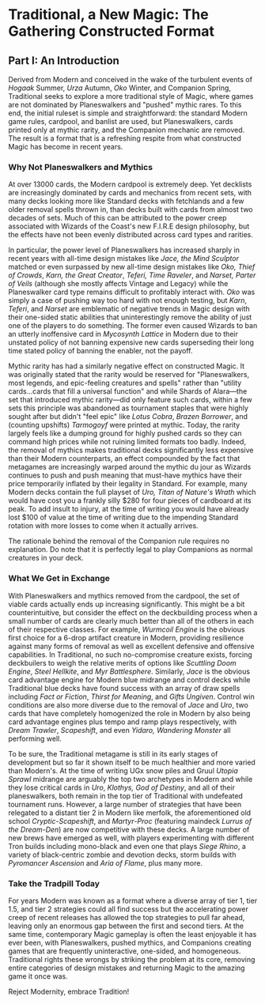# Traditional, a New Magic: The Gathering Constructed Format
## Part I: An Introduction

Derived from Modern and conceived in the wake of the turbulent events of
*Hogaak* Summer, *Urza* Autumn, *Oko* Winter, and Companion Spring, Traditional
seeks to explore a more traditional style of Magic, where games are not
dominated by Planeswalkers and "pushed" mythic rares. To this end, the initial
ruleset is simple and straightforward: the standard Modern game rules,
cardpool, and banlist are used, but Planeswalkers, cards printed only at mythic
rarity, and the Companion mechanic are removed. The result is a format that is
a refreshing respite from what constructed Magic has become in recent years.

### Why Not Planeswalkers and Mythics

At over 13000 cards, the Modern cardpool is extremely deep. Yet decklists are
increasingly dominated by cards and mechanics from recent sets, with many decks
looking more like Standard decks with fetchlands and a few older removal spells
thrown in, than decks built with cards from almost two decades of sets. Much
of this can be attributed to the power creep associated with Wizards of the
Coast's new F.I.R.E design philosophy, but the effects have not been evenly
distributed across card types and rarities.

In particular, the power level of Planeswalkers has increased sharply in recent
years with all-time design mistakes like *Jace, the Mind Sculptor* matched or
even surpassed by new all-time design mistakes like *Oko, Thief of Crowds*,
*Karn, the Great Creator*, *Teferi, Time Raveler*, and *Narset, Parter of
Veils* (although she mostly affects Vintage and Legacy) while the Planeswalker
card type remains difficult to profitably interact with. *Oko* was simply a
case of pushing way too hard with not enough testing, but *Karn*, *Teferi*, and
*Narset* are emblematic of negative trends in Magic design with their one-sided
static abilities that uninterestingly remove the ability of just one of the
players to do something. The former even caused Wizards to ban an utterly
inoffensive card in *Mycosynth Lattice* in Modern due to their unstated policy
of not banning expensive new cards superseding their long time stated policy of
banning the enabler, not the payoff.

Mythic rarity has had a similarly negative effect on constructed Magic. It was
originally stated that the rarity would be reserved for "Planeswalkers, most
legends, and epic-feeling creatures and spells" rather than "utility
cards...cards that fill a universal function" and while Shards of Alara—the set
that introduced mythic rarity—did only feature such cards, within a few sets
this principle was abandoned as tournament staples that were highly sought
after but didn't "feel epic" like *Lotus Cobra*, *Brazen Borrower*, and
(counting upshifts) *Tarmogoyf* were printed at mythic. Today, the rarity
largely feels like a dumping ground for highly pushed cards so they can command
high prices while not ruining limited formats too badly. Indeed, the removal of
mythics makes traditional decks significantly less expensive than their Modern
counterparts, an effect compounded by the fact that metagames are increasingly
warped around the mythic du jour as Wizards continues to push and push meaning
that must-have mythics have their price temporarily inflated by their legality
in Standard. For example, many Modern decks contain the full playset of *Uro,
Titan of Nature's Wrath* which would have cost you a frankly silly $280 for
four pieces of cardboard at its peak. To add insult to injury, at the time of
writing you would have already lost $100 of value at the time of writing due to
the impending Standard rotation with more losses to come when it actually
arrives.

The rationale behind the removal of the Companion rule requires no explanation.
Do note that it is perfectly legal to play Companions as normal creatures in
your deck.

### What We Get in Exchange

With Planeswalkers and mythics removed from the cardpool, the set of viable
cards actually ends up increasing significantly. This might be a bit
counterintuitive, but consider the effect on the deckbuilding process when a
small number of cards are clearly much better than all of the others in each of
their respective classes. For example, *Wurmcoil Engine* is the obvious first
choice for a 6-drop artifact creature in Modern, providing resilience against
many forms of removal as well as excellent defensive and offensive
capabilities. In Traditional, no such no-compromise creature exists, forcing
deckbuilers to weigh the relative merits of options like *Scuttling Doom
Engine*, *Steel Hellkite*, and *Myr Battlesphere*. Similarly, *Jace* is the
obvious card advantage engine for Modern blue midrange and control decks while
Traditional blue decks have found success with an array of draw spells
including *Fact or Fiction*, *Thirst for Meaning*, and *Gifts Ungiven*. Control
win conditions are also more diverse due to the removal of *Jace* and *Uro*,
two cards that have completely homogenized the role in Modern by also being
card advantage engines plus tempo and ramp plays respectively, with *Dream
Trawler*, *Scapeshift*, and even *Yidaro, Wandering Monster* all performing
well.

To be sure, the Traditional metagame is still in its early stages of
development but so far it shown itself to be much healthier and more varied
than Modern's. At the time of writing UGx snow piles and Gruul *Utopia Sprawl*
midrange are arguably the top two archetypes in Modern and while they lose
critical cards in *Uro*, *Klothys, God of Destiny*, and all of their
planeswalkers, both remain in the top tier of Traditional with undefeated
tournament runs. However, a large number of strategies that have been relegated
to a distant tier 2 in Modern like merfolk, the aforementioned old school
*Cryptic*-*Scapeshift*, and *Martyr*-*Proc* (featuring maindeck *Lurrus of the
Dream-Den*) are now competitive with these decks. A large number of new brews
have emerged as well, with players experimenting with different Tron builds
including mono-black and even one that plays *Siege Rhino*, a variety of
black-centric zombie and devotion decks, storm builds with *Pyromancer
Ascension* and *Aria of Flame*, plus many more.

### Take the Tradpill Today

For years Modern was known as a format where a diverse array of tier 1, tier
1.5, and tier 2 strategies could all find success but the accelerating power
creep of recent releases has allowed the top strategies to pull far ahead,
leaving only an enormous gap between the first and second tiers. At the same
time, contemporary Magic gameplay is often the least enjoyable it has ever
been, with Planeswalkers, pushed mythics, and Companions creating games that
are frequently uninteractive, one-sided, and homogeneous. Traditional rights
these wrongs by striking the problem at its core, removing entire categories of
design mistakes and returning Magic to the amazing game it once was.

Reject Modernity, embrace Tradition!

